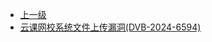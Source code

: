* [上一级](docs/wy876_poc/)
* [云课网校系统文件上传漏洞(DVB-2024-6594)](docs/wy876_poc/%E4%BA%91%E8%AF%BE%E7%BD%91%E6%A0%A1%E7%B3%BB%E7%BB%9F/%E4%BA%91%E8%AF%BE%E7%BD%91%E6%A0%A1%E7%B3%BB%E7%BB%9F%E6%96%87%E4%BB%B6%E4%B8%8A%E4%BC%A0%E6%BC%8F%E6%B4%9E%28DVB-2024-6594%29.md)

